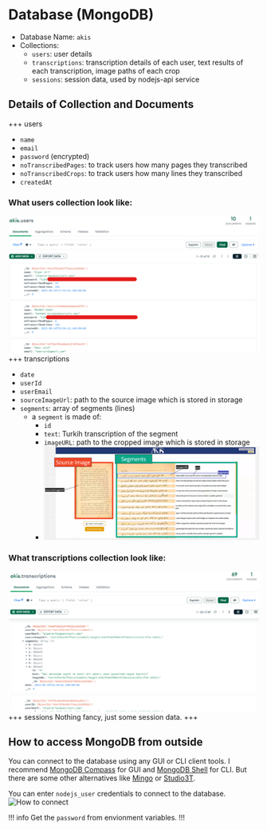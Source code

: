 # Database (MongoDB)

- Database Name: `akis`
- Collections:
  - `users`: user details
  - `transcriptions`: transcription details of each user, text results of each transcription, image paths of each crop
  - `sessions`: session data, used by nodejs-api service

## Details of Collection and Documents

+++ users

- `name`
- `email`
- `password` (encrypted)
- `noTranscribedPages`: to track users how many pages they transcribed
- `noTranscribedCrops`: to track users how many lines they transcribed
- `createdAt`

### What users collection look like:

![users](/static/users.png)
+++ transcriptions

- `date`
- `userId`
- `userEmail`
- `sourceImageUrl`: path to the source image which is stored in storage
- `segments`: array of segments (lines)
  - a `segment` is made of:
    - `id`
    - `text`: Turkih transcription of the segment
    - `imageURL`: path to the cropped image which is stored in storage
    - ![transcriptions-detailed](/static/transcriptions-detailed.png)

### What transcriptions collection look like:

![transcriptions](/static/transcriptions.png)
+++ sessions
Nothing fancy, just some session data.
+++

## How to access MongoDB from outside

You can connect to the database using any GUI or CLI client tools. I recommend [MongoDB Compass](https://www.mongodb.com/products/compass) for GUI and [MongoDB Shell](https://docs.mongodb.com/manual/mongo/) for CLI. But there are some other alternatives like [Mingo](https://mingo.io/) or [Studio3T](https://studio3t.com/).

You can enter `nodejs_user` credentials to connect to the database.
![How to connect](../static/mongo-how-to-connect.png)

!!! info
Get the `password` from envionment variables.
!!!
